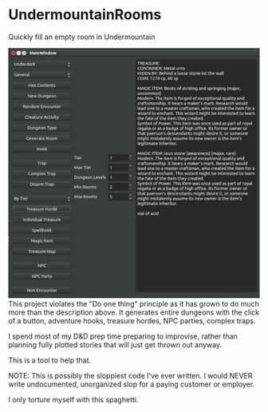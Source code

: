 # UndermountainRooms
Quickly fill an empty room in Undermountain

![This is a screenshot](https://raw.githubusercontent.com/erickveil/UndermountainRooms/master/Screenshot.jpeg)
This project violates the "Do one thing" principle as it has grown to do much
more than the description above. It generates entire dungeons with the click
of a button, adventure hooks, treasure hordes, NPC parties, complex traps.

I spend most of my D&D prep time preparing to improvise, rather than planning
fully plotted stories that will just get thrown out anyway.

This is a tool to help that.

NOTE: This is possibly the sloppiest code I've ever written. I would NEVER
write undocumented, unorganized slop for a paying customer or employer. 

I only torture myself with this spaghetti.

